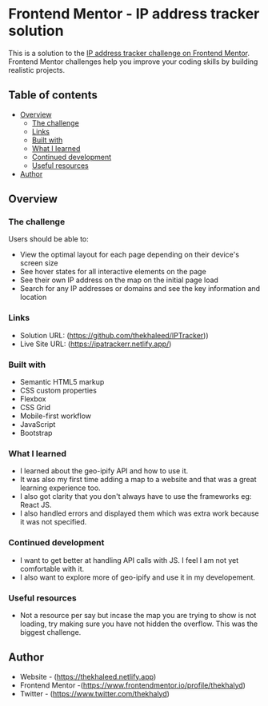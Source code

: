 # Frontend Mentor - IP address tracker solution

This is a solution to the [IP address tracker challenge on Frontend Mentor](https://www.frontendmentor.io/challenges/ip-address-tracker-I8-0yYAH0). Frontend Mentor challenges help you improve your coding skills by building realistic projects. 

## Table of contents

- [Overview](#overview)
  - [The challenge](#the-challenge)
  - [Links](#links)
  - [Built with](#built-with)
  - [What I learned](#what-i-learned)
  - [Continued development](#continued-development)
  - [Useful resources](#useful-resources)
- [Author](#author)

## Overview

### The challenge

Users should be able to:

- View the optimal layout for each page depending on their device's screen size
- See hover states for all interactive elements on the page
- See their own IP address on the map on the initial page load
- Search for any IP addresses or domains and see the key information and location

### Links

- Solution URL: (https://github.com/thekhaleed/IPTracker))
- Live Site URL: (https://ipatrackerr.netlify.app/)

### Built with

- Semantic HTML5 markup
- CSS custom properties
- Flexbox
- CSS Grid
- Mobile-first workflow
- JavaScript
- Bootstrap


### What I learned
- I learned about the geo-ipify API and how to use it. 
- It was also my first time adding a map to a website and that was a great learning experience too. 
- I also got clarity that you don't always have to use the frameworks eg: React JS.
- I also handled errors and displayed them which was extra work because it was not specified.


### Continued development

- I want to get better at handling API calls with JS. I feel I am not yet comfortable with it.
- I also want to explore more of geo-ipify and use it in my developement. 

### Useful resources
- Not a resource per say but incase the map you are trying to show is not loading, try making sure you have not hidden the overflow. This was the biggest challenge.

## Author

- Website - (https://thekhaleed.netlify.app)
- Frontend Mentor -(https://www.frontendmentor.io/profile/thekhalyd)
- Twitter - (https://www.twitter.com/thekhalyd)
